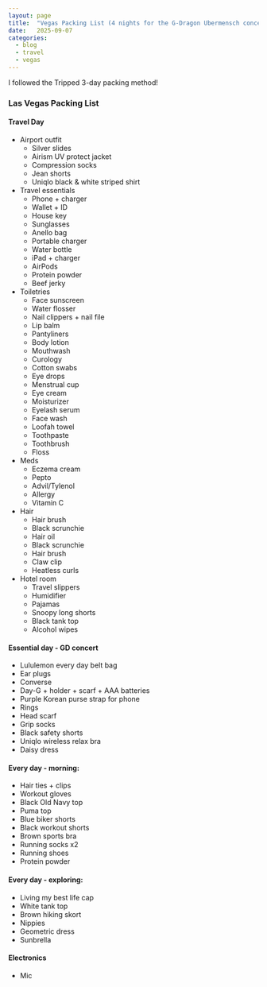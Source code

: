 ```yaml
---
layout: page
title:  "Vegas Packing List (4 nights for the G-Dragon Ubermensch concert)"
date:   2025-09-07
categories:
  - blog
  - travel
  - vegas
---
```


I followed the Tripped 3-day packing method!

### Las Vegas Packing List

#### Travel Day
- Airport outfit
    - Silver slides
    - Airism UV protect jacket
    - Compression socks
    - Jean shorts
    - Uniqlo black & white striped shirt
- Travel essentials
    - Phone + charger
    - Wallet + ID
    - House key
    - Sunglasses
    - Anello bag
    - Portable charger
    - Water bottle
    - iPad + charger
    - AirPods
    - Protein powder
    - Beef jerky
- Toiletries
    - Face sunscreen
    - Water flosser
    - Nail clippers + nail file
    - Lip balm
    - Pantyliners
    - Body lotion
    - Mouthwash
    - Curology
    - Cotton swabs
    - Eye drops
    - Menstrual cup
    - Eye cream
    - Moisturizer
    - Eyelash serum
    - Face wash
    - Loofah towel
    - Toothpaste
    - Toothbrush
    - Floss
- Meds
    - Eczema cream
    - Pepto
    - Advil/Tylenol
    - Allergy
    - Vitamin C
- Hair
    - Hair brush
    - Black scrunchie
    - Hair oil
    - Black scrunchie
    - Hair brush
    - Claw clip
    - Heatless curls
- Hotel room
    - Travel slippers
    - Humidifier
    - Pajamas
    - Snoopy long shorts
    - Black tank top
    - Alcohol wipes

#### Essential day - GD concert
- Lululemon every day belt bag
- Ear plugs
- Converse
- Day-G + holder + scarf + AAA batteries
- Purple Korean purse strap for phone
- Rings
- Head scarf
- Grip socks
- Black safety shorts
- Uniqlo wireless relax bra
- Daisy dress

#### Every day - morning:
- Hair ties + clips
- Workout gloves
- Black Old Navy top
- Puma top
- Blue biker shorts
- Black workout shorts
- Brown sports bra
- Running socks x2
- Running shoes
- Protein powder

#### Every day - exploring:
- Living my best life cap
- White tank top
- Brown hiking skort
- Nippies
- Geometric dress
- Sunbrella

#### Electronics
- Mic
